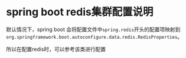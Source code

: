 
# spring boot redis集群配置说明

默认情况下，spring boot 会将配置文件中`spring.redis`开头的配置项映射到`org.springframework.boot.autoconfigure.data.redis.RedisProperties`。

所以在配置redis时，可以参考该类进行配置









